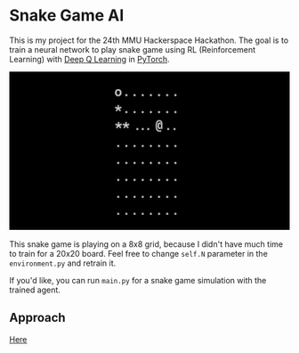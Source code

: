 # Snake Game AI

This is my project for the 24th MMU Hackerspace Hackathon. The goal is to train a neural network to play snake game using RL (Reinforcement Learning) with [Deep Q Learning](https://en.wikipedia.org/wiki/Q-learning#Deep_Q-learning) in [PyTorch](https://pytorch.org/). 

<div align='center'>
    <img src='./images/sample.gif'>
</div>

This snake game is playing on a 8x8 grid, because I didn't have much time to train for a 20x20 board. Feel free to change `self.N` parameter in the `environment.py` and retrain it.

If you'd like, you can run `main.py` for a snake game simulation with the trained agent.

## Approach

[Here](model.ipynb)